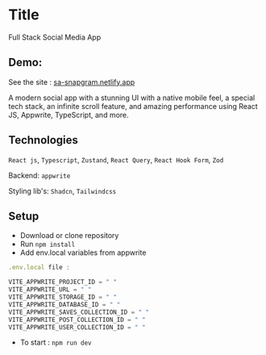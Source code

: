 # Title

Full Stack Social Media App

## Demo:

See the site : [sa-snapgram.netlify.app](https://sa-snapgram.netlify.app)

A modern social app with a stunning UI with a native mobile feel, a special tech stack, an infinite scroll feature, and amazing performance using React JS, Appwrite, TypeScript, and more.

## Technologies

`React js`, `Typescript`, `Zustand`, `React Query`, `React Hook Form`, `Zod`

Backend: `appwrite`

Styling lib's: `Shadcn`, `Tailwindcss`

## Setup

- Download or clone repository
- Run `npm install`
- Add env.local variables from appwrite

```js
.env.local file :

VITE_APPWRITE_PROJECT_ID = " "
VITE_APPWRITE_URL = " "
VITE_APPWRITE_STORAGE_ID = " "
VITE_APPWRITE_DATABASE_ID = " "
VITE_APPWRITE_SAVES_COLLECTION_ID = " "
VITE_APPWRITE_POST_COLLECTION_ID = " "
VITE_APPWRITE_USER_COLLECTION_ID = " "
```

- To start :  `npm run dev`
